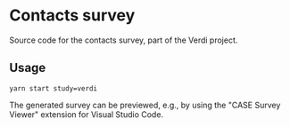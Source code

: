 # Contacts survey

Source code for the contacts survey, part of the Verdi project.

## Usage

```
yarn start study=verdi
```

The generated survey can be previewed, e.g., by using the "CASE Survey Viewer" extension for Visual Studio Code.
